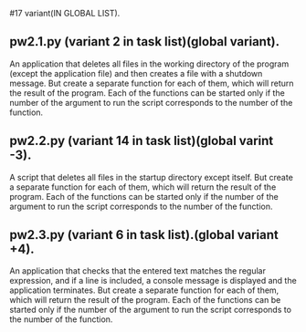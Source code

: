 
#17 variant(IN GLOBAL LIST).

pw2.1.py (variant 2 in task list)(global variant).
---
An application that deletes all files in the working directory of the program (except the application file) 
and then creates a file with a shutdown message. But create a separate function for each of them, 
which will return the result of the program. Each of the functions can be started only 
if the number of the argument to run the script corresponds to the number of the function.

pw2.2.py (variant 14 in task list)(global varint -3).
---
A script that deletes all files in the startup directory except itself. But create 
a separate function for each of them, which will return the result of the program.
Each of the functions can be started only if the number of the argument to run 
the script corresponds to the number of the function.

pw2.3.py (variant 6 in task list).(global variant +4).
---
An application that checks that the entered text matches the regular expression, 
and if a line is included, a console message is displayed and the application terminates.
But create a separate function for each of them, which will return the result of the program. 
Each of the functions can be started only if the number of the argument to run 
the script corresponds to the number of the function.

